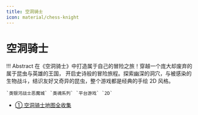 ```yaml
---
title: 空洞骑士
icon: material/chess-knight
---
```


# 空洞骑士

!!! Abstract
    在《空洞骑士》中打造属于自己的冒险之旅！穿越一个庞大却废弃的属于昆虫与英雄的王国，
    开启史诗般的冒险旅程。探索幽深的洞穴，与被感染的生物战斗，结识友好又奇异的昆虫，整个游戏都是经典的手绘 2D 风格。

    `类银河战士恶魔城` `类魂系列` `平台游戏` `2D`

- <a class="navigation" href="空洞骑士地图全收集/">① 空洞骑士地图全收集</a>